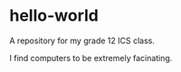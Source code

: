 # hello-world
A repository for my grade 12 ICS class.

I find computers to be extremely facinating.
